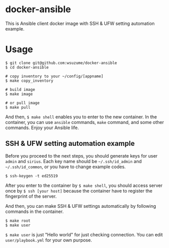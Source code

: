 # docker-ansible
This is Ansible client docker image with SSH & UFW setting automation example.

# Usage

```
$ git clone git@github.com:wsuzume/docker-ansible
$ cd docker-ansible

# copy inventory to your ~/config/[appname]
$ make copy_inventory

# build image
$ make image

# or pull image
$ make pull
```

And then, `$ make shell` enables you to enter to the new container.
In the container, you can use `ansible` commands, `make` command, and some other commands.
Enjoy your Ansible life.

## SSH & UFW setting automation example
Before you proceed to the next steps, you should generate keys for user `admin` and `sirius`.
Each key name should be `~/.ssh/id_admin` and `~/.ssh/id_common`, or you have to change example codes.

```
$ ssh-keygen -t ed25519
```

After you enter to the container by `$ make shell`, you should access server once by `$ ssh [your host]` because the container have to register the fingerprint of the server.

And then, you can make SSH & UFW settings automatically by following commands in the container.

```
$ make root
$ make user
```

`$ make user` is just "Hello world" for just checking connection. You can edit `user/playbook.yml` for your own purpose.
